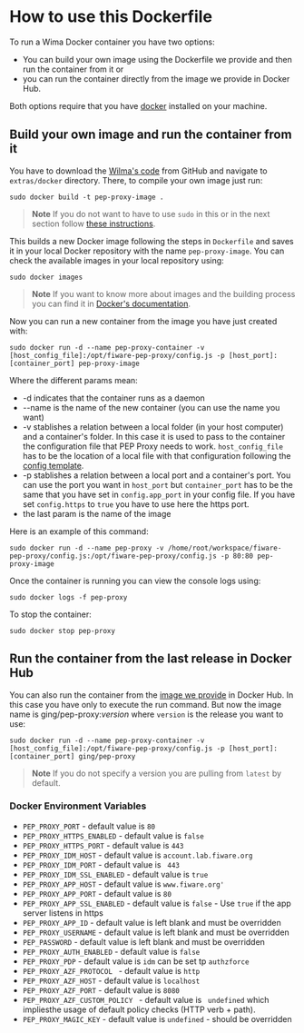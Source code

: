 # How to use this Dockerfile

To run a Wima Docker container you have two options:

- You can build your own image using the Dockerfile we provide and then run the container from it or
- you can run the container directly from the image we provide in Docker Hub.

Both options require that you have [docker](https://docs.docker.com/installation/) installed on your machine.

## Build your own image and run the container from it

You have to download the [Wilma's code](https://github.com/ging/fiware-pep-proxy) from GitHub and navigate to `extras/docker` directory. There, to compile your own image just run:

	sudo docker build -t pep-proxy-image .


> **Note**
> If you do not want to have to use `sudo` in this or in the next section follow [these instructions](https://docs.docker.com/installation/ubuntulinux/#create-a-docker-group).

This builds a new Docker image following the steps in `Dockerfile` and saves it in your local Docker repository with the name `pep-proxy-image`. You can check the available images in your local repository using:

	sudo docker images


> **Note**
> If you want to know more about images and the building process you can find it in [Docker's documentation](https://docs.docker.com/userguide/dockerimages/).

Now you can run a new container from the image you have just created with:

	sudo docker run -d --name pep-proxy-container -v [host_config_file]:/opt/fiware-pep-proxy/config.js -p [host_port]:[container_port] pep-proxy-image


Where the different params mean:

* -d indicates that the container runs as a daemon
* --name is the name of the new container (you can use the name you want)
* -v stablishes a relation between a local folder (in your host computer) and a container's folder. In this case it is used to pass to the container the configuration file that PEP Proxy needs to work. `host_config_file` has to be the location of a local file with that configuration following the [config template](https://github.com/ging/fiware-pep-proxy/blob/master/config.js.template).
* -p stablishes a relation between a local port and a container's port. You can use the port you want in `host_port` but `container_port` has to be the same that you have set in `config.app_port` in your config file. If you have set `config.https` to `true` you have to use here the https port.
* the last param is the name of the image

Here is an example of this command:

	sudo docker run -d --name pep-proxy -v /home/root/workspace/fiware-pep-proxy/config.js:/opt/fiware-pep-proxy/config.js -p 80:80 pep-proxy-image


Once the container is running you can view the console logs using:

	sudo docker logs -f pep-proxy


To stop the container:

	sudo docker stop pep-proxy



## Run the container from the last release in Docker Hub

You can also run the container from the [image we provide](https://hub.docker.com/r/ging/pep-proxy/) in Docker Hub. In this case you have only to execute the run command. But now the image name is ging/pep-proxy:*version* where `version` is the release you want to use:

	sudo docker run -d --name pep-proxy-container -v [host_config_file]:/opt/fiware-pep-proxy/config.js -p [host_port]:[container_port] ging/pep-proxy

> **Note**
> If you do not specify a version you are pulling from `latest` by default.


### Docker Environment Variables

* `PEP_PROXY_PORT` - default value is `80`
* `PEP_PROXY_HTTPS_ENABLED` - default value is `false`
* `PEP_PROXY_HTTPS_PORT` - default value is `443`
* `PEP_PROXY_IDM_HOST` - default value is `account.lab.fiware.org`
* `PEP_PROXY_IDM_PORT` - default value is ` 443`
* `PEP_PROXY_IDM_SSL_ENABLED` - default value is `true`
* `PEP_PROXY_APP_HOST` - default value is `www.fiware.org'`
* `PEP_PROXY_APP_PORT` - default value is `80`
* `PEP_PROXY_APP_SSL_ENABLED` - default value is `false` - Use `true` if the app server listens in https
* `PEP_PROXY_APP_ID` - default value is left blank and must be overridden
* `PEP_PROXY_USERNAME`  - default value is left blank and must be overridden
* `PEP_PASSWORD`  - default value is left blank and must be overridden
* `PEP_PROXY_AUTH_ENABLED` - default value is `false`
* `PEP_PROXY_PDP` - default value is `idm` 	can be set tp `authzforce`
* `PEP_PROXY_AZF_PROTOCOL ` - default value is `http`
* `PEP_PROXY_AZF_HOST` - default value is `localhost`
* `PEP_PROXY_AZF_PORT` - default value is `8080`
* `PEP_PROXY_AZF_CUSTOM_POLICY ` - default value is ` undefined` which impliesthe usage of default policy checks (HTTP verb + path).
* `PEP_PROXY_MAGIC_KEY` - default value is `undefined` - should be overridden
